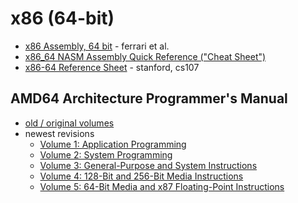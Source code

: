 x86 (64-bit)
============

* [x86 Assembly, 64 bit](https://aaronbloomfield.github.io/pdr/book/x86-64bit-asm-chapter.pdf) - ferrari et al.
* [x86_64 NASM Assembly Quick Reference ("Cheat Sheet")](https://www.cs.uaf.edu/2017/fall/cs301/reference/x86_64.html)
* [x86-64 Reference Sheet](https://web.stanford.edu/class/cs107/resources/x86-64-reference.pdf) - stanford, cs107

AMD64 Architecture Programmer's Manual
--------------------------------------

* [old / original volumes](https://stuff.mit.edu/afs/sipb/contrib/doc/specs/ic/cpu/amd64/)
* newest revisions
  - [Volume 1: Application Programming](https://www.amd.com/content/dam/amd/en/documents/processor-tech-docs/programmer-references/24592.pdf)
  - [Volume 2: System Programming](https://www.amd.com/content/dam/amd/en/documents/processor-tech-docs/programmer-references/24593.pdf)
  - [Volume 3: General-Purpose and System Instructions](https://www.amd.com/content/dam/amd/en/documents/processor-tech-docs/programmer-references/24594.pdf)
  - [Volume 4: 128-Bit and 256-Bit Media Instructions](https://www.amd.com/content/dam/amd/en/documents/processor-tech-docs/programmer-references/26568.pdf)
  - [Volume 5: 64-Bit Media and x87 Floating-Point Instructions](https://www.amd.com/content/dam/amd/en/documents/processor-tech-docs/programmer-references/26569.pdf)
